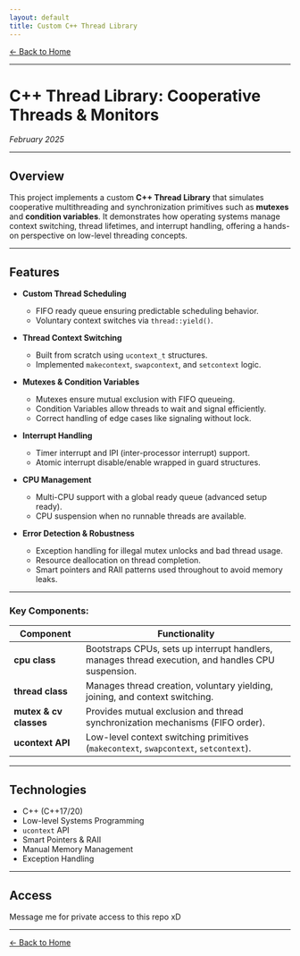 ```yaml
---
layout: default
title: Custom C++ Thread Library
---
```


[← Back to Home](../index.html)

---

# C++ Thread Library: Cooperative Threads & Monitors  
*February 2025*

---

## Overview

This project implements a custom **C++ Thread Library** that simulates cooperative multithreading and synchronization primitives such as **mutexes** and **condition variables**. It demonstrates how operating systems manage context switching, thread lifetimes, and interrupt handling, offering a hands-on perspective on low-level threading concepts.

---

## Features

- **Custom Thread Scheduling**
  - FIFO ready queue ensuring predictable scheduling behavior.
  - Voluntary context switches via `thread::yield()`.

- **Thread Context Switching**
  - Built from scratch using `ucontext_t` structures.
  - Implemented `makecontext`, `swapcontext`, and `setcontext` logic.

- **Mutexes & Condition Variables**
  - Mutexes ensure mutual exclusion with FIFO queueing.
  - Condition Variables allow threads to wait and signal efficiently.
  - Correct handling of edge cases like signaling without lock.

- **Interrupt Handling**
  - Timer interrupt and IPI (inter-processor interrupt) support.
  - Atomic interrupt disable/enable wrapped in guard structures.

- **CPU Management**
  - Multi-CPU support with a global ready queue (advanced setup ready).
  - CPU suspension when no runnable threads are available.

- **Error Detection & Robustness**
  - Exception handling for illegal mutex unlocks and bad thread usage.
  - Resource deallocation on thread completion.
  - Smart pointers and RAII patterns used throughout to avoid memory leaks.

---

### Key Components:
| Component            | Functionality                                                                                      |
|---------------------|---------------------------------------------------------------------------------------------------|
| **cpu class**        | Bootstraps CPUs, sets up interrupt handlers, manages thread execution, and handles CPU suspension. |
| **thread class**     | Manages thread creation, voluntary yielding, joining, and context switching.                      |
| **mutex & cv classes** | Provides mutual exclusion and thread synchronization mechanisms (FIFO order).                    |
| **ucontext API**     | Low-level context switching primitives (`makecontext`, `swapcontext`, `setcontext`).               |

---

## Technologies
- C++ (C++17/20)
- Low-level Systems Programming
- `ucontext` API
- Smart Pointers & RAII
- Manual Memory Management
- Exception Handling

---

## Access
Message me for private access to this repo xD

---

[← Back to Home](../index.html)